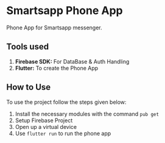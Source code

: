 # Smartsapp Phone App

Phone App for Smartsapp messenger.

## Tools used

1. **Firebase SDK:** For DataBase & Auth Handling
2. **Flutter:** To create the Phone App

## How to Use

To use the project follow the steps given below:

1. Install the necessary modules with the command `pub get`
2. Setup Firebase Project
3. Open up a virtual device
4. Use `flutter run` to run the phone app
